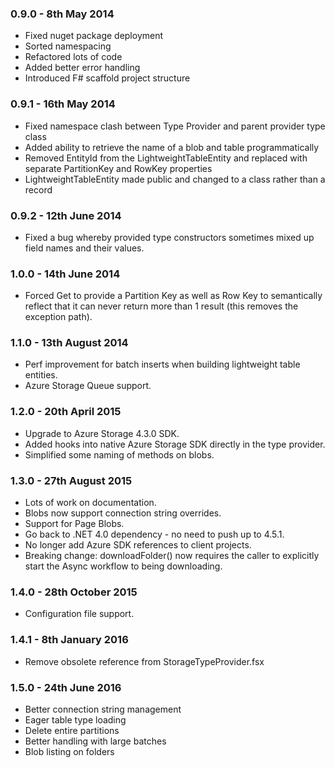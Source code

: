 ### 0.9.0 - 8th May 2014
* Fixed nuget package deployment
* Sorted namespacing
* Refactored lots of code
* Added better error handling
* Introduced F# scaffold project structure

### 0.9.1 - 16th May 2014
* Fixed namespace clash between Type Provider and parent provider type class
* Added ability to retrieve the name of a blob and table programmatically
* Removed EntityId from the LightweightTableEntity and replaced with separate PartitionKey and RowKey properties
* LightweightTableEntity made public and changed to a class rather than a record

### 0.9.2 - 12th June 2014
* Fixed a bug whereby provided type constructors sometimes mixed up field names and their values.

### 1.0.0 - 14th June 2014
* Forced Get to provide a Partition Key as well as Row Key to semantically reflect that it can never return more than 1 result (this removes the exception path).

### 1.1.0 - 13th August 2014
* Perf improvement for batch inserts when building lightweight table entities.
* Azure Storage Queue support.

### 1.2.0 - 20th April 2015
* Upgrade to Azure Storage 4.3.0 SDK.
* Added hooks into native Azure Storage SDK directly in the type provider.
* Simplified some naming of methods on blobs.

### 1.3.0 - 27th August 2015
* Lots of work on documentation.
* Blobs now support connection string overrides.
* Support for Page Blobs.
* Go back to .NET 4.0 dependency - no need to push up to 4.5.1.
* No longer add Azure SDK references to client projects.
* Breaking change: downloadFolder() now requires the caller to explicitly start the Async workflow to being downloading.

### 1.4.0 - 28th October 2015
* Configuration file support.

### 1.4.1 - 8th January 2016
* Remove obsolete reference from StorageTypeProvider.fsx

### 1.5.0 - 24th June 2016
* Better connection string management
* Eager table type loading
* Delete entire partitions
* Better handling with large batches
* Blob listing on folders